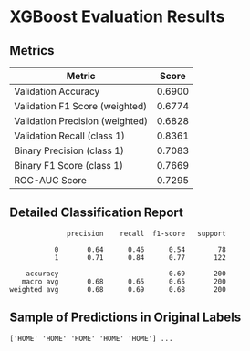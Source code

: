 # XGBoost Evaluation Results

## Metrics

| Metric                    | Score    |
|---------------------------|----------|
| Validation Accuracy       | 0.6900 |
| Validation F1 Score (weighted) | 0.6774 |
| Validation Precision (weighted) | 0.6828 |
| Validation Recall (class 1) | 0.8361 |
| Binary Precision (class 1) | 0.7083 |
| Binary F1 Score (class 1) | 0.7669 |
| ROC-AUC Score             | 0.7295 |

## Detailed Classification Report

```
              precision    recall  f1-score   support

           0       0.64      0.46      0.54        78
           1       0.71      0.84      0.77       122

    accuracy                           0.69       200
   macro avg       0.68      0.65      0.65       200
weighted avg       0.68      0.69      0.68       200

```

## Sample of Predictions in Original Labels

`['HOME' 'HOME' 'HOME' 'HOME' 'HOME'] ...`
